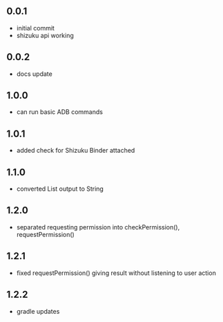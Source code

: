 ## 0.0.1

- initial commit
- shizuku api working

## 0.0.2

- docs update

## 1.0.0

- can run basic ADB commands 

## 1.0.1

- added check for Shizuku Binder attached

## 1.1.0

- converted List<String> output to String

## 1.2.0

- separated requesting permission into checkPermission(), requestPermission()

## 1.2.1

- fixed requestPermission() giving result without listening to user action

## 1.2.2

- gradle updates